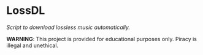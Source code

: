 # LossDL

_Script to download lossless music automatically._

**WARNING**: This project is provided for educational purposes only. Piracy is illegal and unethical.
